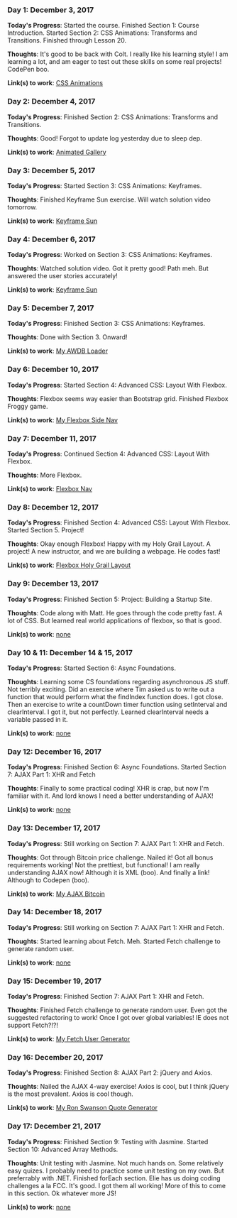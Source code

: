 ### Day 1: December 3, 2017 

**Today's Progress**: Started the course. Finished Section 1: Course Introduction. Started Section 2: CSS Animations: Transforms and Transitions. Finished through Lesson 20.

**Thoughts**: It's good to be back with Colt. I really like his learning style! I am learning a lot, and am eager to test out these skills on some real projects! CodePen boo.

**Link(s) to work**: [CSS Animations](https://codepen.io/mikerobards/pen/jadjGq)

### Day 2: December 4, 2017 

**Today's Progress**: Finished Section 2: CSS Animations: Transforms and Transitions.

**Thoughts**: Good! Forgot to update log yesterday due to sleep dep. 

**Link(s) to work**: [Animated Gallery](https://codepen.io/mikerobards/pen/yPwgKV)

### Day 3: December 5, 2017 

**Today's Progress**: Started Section 3: CSS Animations: Keyframes.

**Thoughts**: Finished Keyframe Sun exercise. Will watch solution video tomorrow.

**Link(s) to work**: [Keyframe Sun](https://codepen.io/mikerobards/pen/RjOaqL)

### Day 4: December 6, 2017 

**Today's Progress**: Worked on Section 3: CSS Animations: Keyframes.

**Thoughts**: Watched solution video. Got it pretty good! Path meh. But answered the user stories accurately!

**Link(s) to work**: [Keyframe Sun](https://codepen.io/mikerobards/pen/RjOaqL)

### Day 5: December 7, 2017 

**Today's Progress**: Finished Section 3: CSS Animations: Keyframes.

**Thoughts**: Done with Section 3. Onward!

**Link(s) to work**: [My AWDB Loader](https://codepen.io/mikerobards/full/jajNop/)

### Day 6: December 10, 2017 

**Today's Progress**: Started Section 4: Advanced CSS: Layout With Flexbox.

**Thoughts**: Flexbox seems way easier than Bootstrap grid. Finished Flexbox Froggy game. 

**Link(s) to work**: [My Flexbox Side Nav](https://codepen.io/mikerobards/pen/XzvvaK)

### Day 7: December 11, 2017 

**Today's Progress**: Continued Section 4: Advanced CSS: Layout With Flexbox.

**Thoughts**: More Flexbox.

**Link(s) to work**: [Flexbox Nav](https://codepen.io/mikerobards/full/KZPZKJ/)

### Day 8: December 12, 2017 

**Today's Progress**: Finished Section 4: Advanced CSS: Layout With Flexbox. Started Section 5. Project!

**Thoughts**: Okay enough Flexbox! Happy with my Holy Grail Layout. A project! A new instructor, and we are building a webpage. He codes fast! 

**Link(s) to work**: [Flexbox Holy Grail Layout](https://codepen.io/mikerobards/full/GyRKre/)

### Day 9: December 13, 2017 

**Today's Progress**: Finished Section 5: Project: Building a Startup Site.

**Thoughts**: Code along with Matt. He goes through the code pretty fast. A lot of CSS. But learned real world applications of flexbox, so that is good.  

**Link(s) to work**: [none](#)

### Day 10 & 11: December 14 & 15, 2017 

**Today's Progress**: Started Section 6: Async Foundations.

**Thoughts**: Learning some CS foundations regarding asynchronous JS stuff. Not terribly exciting. Did an exercise where Tim asked us to write out a function that would perform what the findIndex function does. I got close. Then an exercise to write a countDown timer function using setInterval and clearInterval. I got it, but not perfectly. Learned clearInterval needs a variable passed in it. 

**Link(s) to work**: [none](#)

### Day 12: December 16, 2017 

**Today's Progress**: Finished Section 6: Async Foundations. Started Section 7: AJAX Part 1: XHR and Fetch

**Thoughts**: Finally to some practical coding! XHR is crap, but now I'm familiar with it. And lord knows I need a better understanding of AJAX!  

**Link(s) to work**: [none](#)

### Day 13: December 17, 2017 

**Today's Progress**: Still working on Section 7: AJAX Part 1: XHR and Fetch.

**Thoughts**: Got through Bitcoin price challenge. Nailed it! Got all bonus requirements working! Not the prettiest, but functional! I am really understanding AJAX now! Although it is XML (boo). And finally a link! Although to Codepen (boo).  

**Link(s) to work**: [My AJAX Bitcoin](https://codepen.io/mikerobards/full/NXxqeE/)

### Day 14: December 18, 2017 

**Today's Progress**: Still working on Section 7: AJAX Part 1: XHR and Fetch.

**Thoughts**: Started learning about Fetch. Meh. Started Fetch challenge to generate random user.

**Link(s) to work**: [none](#)

### Day 15: December 19, 2017 

**Today's Progress**: Finished Section 7: AJAX Part 1: XHR and Fetch.

**Thoughts**: Finished Fetch challenge to generate random user. Even got the suggested refactoring to work! Once I got over global variables! IE does not support Fetch?!?! 

**Link(s) to work**: [My Fetch User Generator](https://codepen.io/mikerobards/full/goPNJy/)

### Day 16: December 20, 2017 

**Today's Progress**: Finished Section 8: AJAX Part 2: jQuery and Axios.

**Thoughts**: Nailed the AJAX 4-way exercise! Axios is cool, but I think jQuery is the most prevalent. Axios is cool though.

**Link(s) to work**: [My Ron Swanson Quote Generator](https://codepen.io/mikerobards/full/dJXGQa/)

### Day 17: December 21, 2017 

**Today's Progress**: Finished Section 9: Testing with Jasmine. Started Section 10: Advanced Array Methods.

**Thoughts**: Unit testing with Jasmine. Not much hands on. Some relatively easy quizes. I probably need to practice some unit testing on my own. But preferrably with .NET. Finished forEach section. Elie has us doing coding challenges a la FCC. It's good. I got them all working! More of this to come in this section. Ok whatever more JS!

**Link(s) to work**: [none](#)

















